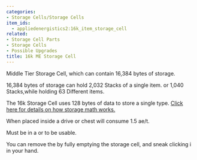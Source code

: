 ```yaml
---
categories:
- Storage Cells/Storage Cells
item_ids:
  - appliedenergistics2:16k_item_storage_cell
related:
- Storage Cell Parts
- Storage Cells
- Possible Upgrades
title: 16k ME Storage Cell
---
```


Middle Tier Storage Cell, which can contain 16,384 bytes of storage.



16,384 bytes of storage can hold 2,032 Stacks of a single item. or 1,040
Stacks,while holding 63 Different items.



The 16k Storage Cell uses 128 bytes of data to store a single type. [Click
here for details on how storage math works.](../../me-storage-math.md)



When placed inside a drive or chest will consume 1.5 ae/t.



Must be in a <ItemLink id="appliedenergistics2:drive"/> or <ItemLink
id="appliedenergistics2:chest"/> to be usable.



You can remove the <ItemLink
id="appliedenergistics2:16k_item_cell_component"/> by fully emptying the
storage cell, and sneak clicking i in your hand.

<RecipeFor id="appliedenergistics2:16k_item_storage_cell"/>

